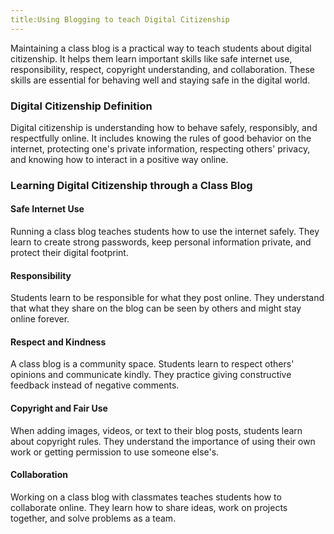 ```yaml
---
title:Using Blogging to teach Digital Citizenship
---
```


Maintaining a class blog is a practical way to teach students about digital citizenship. It helps them learn important skills like safe internet use, responsibility, respect, copyright understanding, and collaboration. These skills are essential for behaving well and staying safe in the digital world.

### Digital Citizenship Definition

Digital citizenship is understanding how to behave safely, responsibly, and respectfully online. It includes knowing the rules of good behavior on the internet, protecting one's private information, respecting others' privacy, and knowing how to interact in a positive way online.

### Learning Digital Citizenship through a Class Blog

#### Safe Internet Use

Running a class blog teaches students how to use the internet safely. They learn to create strong passwords, keep personal information private, and protect their digital footprint.

#### Responsibility

Students learn to be responsible for what they post online. They understand that what they share on the blog can be seen by others and might stay online forever.

#### Respect and Kindness

A class blog is a community space. Students learn to respect others' opinions and communicate kindly. They practice giving constructive feedback instead of negative comments.

#### Copyright and Fair Use

When adding images, videos, or text to their blog posts, students learn about copyright rules. They understand the importance of using their own work or getting permission to use someone else's.

#### Collaboration

Working on a class blog with classmates teaches students how to collaborate online. They learn how to share ideas, work on projects together, and solve problems as a team.
